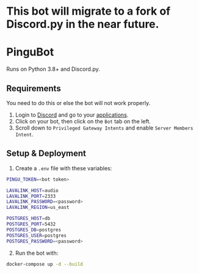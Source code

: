 # This bot will migrate to a fork of Discord.py in the near future.

# PinguBot
Runs on Python 3.8+ and Discord.py.

## Requirements
You need to do this or else the bot will not work properly.
1. Login to [Discord](https://discord.com/) and go to your [applications](https://discord.com/developers/applications).
2. Click on your bot, then click on the `Bot` tab on the left.
3. Scroll down to `Privileged Gateway Intents` and enable `Server Members Intent`.

## Setup & Deployment
1. Create a `.env` file with these variables:
```bash
PINGU_TOKEN=<bot token>

LAVALINK_HOST=audio
LAVALINK_PORT=2333
LAVALINK_PASSWORD=<password>
LAVALINK_REGION=us_east

POSTGRES_HOST=db
POSTGRES_PORT=5432
POSTGRES_DB=postgres
POSTGRES_USER=postgres
POSTGRES_PASSWORD=<password>
```
2. Run the bot with:
```bash
docker-compose up -d --build
```
